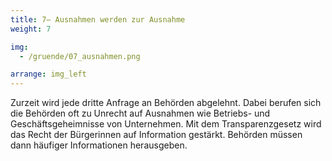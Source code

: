 ```yaml
---
title: 7– Ausnahmen werden zur Ausnahme
weight: 7

img:
  - /gruende/07_ausnahmen.png

arrange: img_left
---
```


Zurzeit wird jede dritte Anfrage an Behörden abgelehnt. Dabei berufen sich die Behörden oft zu Unrecht auf Ausnahmen wie Betriebs- und Geschäftsgeheimnisse von Unternehmen. Mit dem Transparenzgesetz wird das Recht der Bürgerinnen auf Information gestärkt. Behörden müssen dann häufiger Informationen herausgeben.